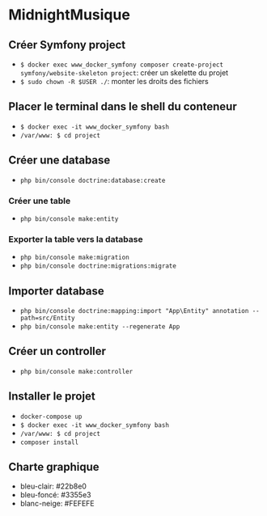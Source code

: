 # MidnightMusique

## Créer Symfony project

- `$ docker exec www_docker_symfony composer create-project symfony/website-skeleton project`: créer un skelette du projet
- `$ sudo chown -R $USER ./`: monter les droits des fichiers

## Placer le terminal dans le shell du conteneur

- `$ docker exec -it www_docker_symfony bash`
- `/var/www: $ cd project`

## Créer une database

- `php bin/console doctrine:database:create`

### Créer une table

- `php bin/console make:entity`

### Exporter la table vers la database

- `php bin/console make:migration`
- `php bin/console doctrine:migrations:migrate`

## Importer database

- `php bin/console doctrine:mapping:import "App\Entity" annotation --path=src/Entity`
- `php bin/console make:entity --regenerate App`

## Créer un controller

- `php bin/console make:controller`

## Installer le projet

- `docker-compose up`
- `$ docker exec -it www_docker_symfony bash`
- `/var/www: $ cd project`
- `composer install`

## Charte graphique

- bleu-clair: #22b8e0
- bleu-foncé: #3355e3
- blanc-neige: #FEFEFE
